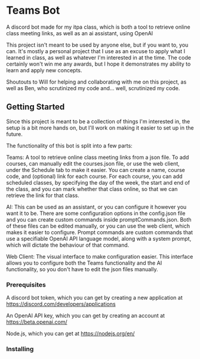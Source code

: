 # Teams Bot

A discord bot made for my itpa class, which is both a tool to retrieve online class meeting links, as well as an ai assistant, using OpenAI

This project isn't meant to be used by anyone else, but if you want to, you can. It's mostly a personal project that I use as an excuse to apply what I learned in class, as well as whatever I'm interested in at the time. The code certainly won't win me any awards, but I hope it demonstrates my ability to learn and apply new concepts.

Shoutouts to Will for helping and collaborating with me on this project, as well as Ben, who scrutinized my code and... well, scrutinized my code.

## Getting Started

Since this project is meant to be a collection of things I'm interested in, the setup is a bit more hands on, but I'll work on making it easier to set up in the future.

The functionality of this bot is split into a few parts: 

Teams: A tool to retrieve online class meeting links from a json file. To add courses, can manually edit the courses.json file, or use the web client, under the Schedule tab to make it easier. You can create a name, course code, and (optional) link for each course. For each course, you can add scheduled classes, by specifying the day of the week, the start and end of the class, and you can mark whether that class online, so that we can retrieve the link for that class.

AI: This can be used as an assistant, or you can configure it however you want it to be. There are some configuration options in the config.json file and you can create custom commands inside promptCommands.json. Both of these files can be edited manually, or you can use the web client, which makes it easier to configure. Prompt commands are custom commands that use a specifiable OpenAI API language model, along with a system prompt, which will dictate the behaviour of that command.

Web Client: The visual interface to make configuration easier. This interface allows you to configure both the Teams functionality and the AI functionality, so you don't have to edit the json files manually.

### Prerequisites

A discord bot token, which you can get by creating a new application at https://discord.com/developers/applications

An OpenAI API key, which you can get by creating an account at https://beta.openai.com/

Node.js, which you can get at https://nodejs.org/en/

### Installing